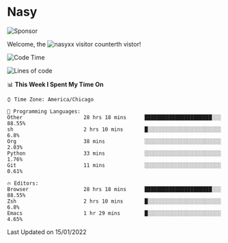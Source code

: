 # Nasy

<!--
<p align="center">
<img height="200" src="https://github-readme-stats.vercel.app/api?username=nasyxx&count_private=true&show_icons=true&theme=dracula&include_all_commits=true"/>
<img height="200" src="https://github-readme-stats.vercel.app/api/top-langs/?username=nasyxx&theme=dracula&hide=html,jupyter+notebook&count_private=true&show_icons=true"/>
</p>

  
----------------
-->

![Sponsor](https://img.shields.io/static/v1.svg?label=Sponsor&message=%E2%9D%A4&logo=GitHub&style=flat&color=pink)
 
Welcome, the ![nasyxx visitor counter](https://count.getloli.com/get/@nasyxx?theme=rule34)th vistor!
 
<!--START_SECTION:waka-->
![Code Time](http://img.shields.io/badge/Code%20Time-1%2C732%20hrs%2052%20mins-blue)

![Lines of code](https://img.shields.io/badge/From%20Hello%20World%20I%27ve%20Written-5%20Million%20lines%20of%20code-blue)

📊 **This Week I Spent My Time On** 

```text
⌚︎ Time Zone: America/Chicago

💬 Programming Languages: 
Other                    28 hrs 18 mins      ██████████████████████░░░   88.55% 
sh                       2 hrs 10 mins       █░░░░░░░░░░░░░░░░░░░░░░░░   6.8% 
Org                      38 mins             ░░░░░░░░░░░░░░░░░░░░░░░░░   2.03% 
Python                   33 mins             ░░░░░░░░░░░░░░░░░░░░░░░░░   1.76% 
Git                      11 mins             ░░░░░░░░░░░░░░░░░░░░░░░░░   0.61%

🔥 Editors: 
Browser                  28 hrs 18 mins      ██████████████████████░░░   88.55% 
Zsh                      2 hrs 10 mins       █░░░░░░░░░░░░░░░░░░░░░░░░   6.8% 
Emacs                    1 hr 29 mins        █░░░░░░░░░░░░░░░░░░░░░░░░   4.65%

```


 Last Updated on 15/01/2022
<!--END_SECTION:waka-->

<!-- ![visitors](https://visitor-badge.laobi.icu/badge?page_id=nasyxx.nasyxx) -->
